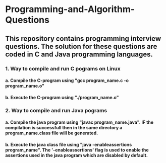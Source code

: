 # Programming-and-Algorithm-Questions

## This repository contains programming interview questions. The solution for these questions are coded in C and Java programming languages.

### 1. Way to compile and run C pograms on Linux
#### a. Compile the C-program using "gcc program_name.c -o program_name.o"
#### b. Execute the C-program using "./program_name.o"

### 2. Way to compile and run Java pograms
#### a. Compile the java program using "javac program_name.java". IF the compilation is successfull then in the same directory a program_name.class file will be generated.
#### b. Execute the java class file using "java -enableassertions program_name". The '-enableassertions' flag is used to enable the assertions used in the java program which are disabled by default.
